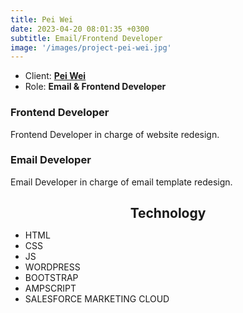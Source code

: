 ```yaml
---
title: Pei Wei
date: 2023-04-20 08:01:35 +0300
subtitle: Email/Frontend Developer
image: '/images/project-pei-wei.jpg'
---
```


<ul class="list-inline item-details">
    <li>Client:
        <strong><a href="https://www.peiwei.com/">Pei Wei</a>
        </strong>
    </li>
    <li>Role:
        <strong>Email & Frontend Developer</strong>
    </li>
</ul>

<h3>Frontend Developer</h3>
Frontend Developer in charge of website redesign.

<h3>Email Developer</h3>
Email Developer in charge of email template redesign.

<h2 style="text-align: center; margin-bottom: 10px;">Technology</h2>
<ul class="list-inline item-details">
    <li>HTML</li>
    <li>CSS</li>
    <li>JS</li>
    <li>WORDPRESS</li>
    <li>BOOTSTRAP</li>
    <li>AMPSCRIPT</li>
    <li>SALESFORCE MARKETING CLOUD</li>
</ul>
